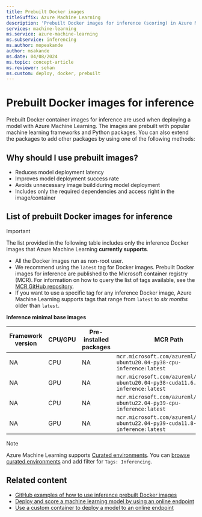 ```yaml
---
title: Prebuilt Docker images
titleSuffix: Azure Machine Learning
description: 'Prebuilt Docker images for inference (scoring) in Azure Machine Learning'
services: machine-learning
ms.service: azure-machine-learning
ms.subservice: inferencing
ms.author: mopeakande
author: msakande
ms.date: 04/08/2024
ms.topic: concept-article
ms.reviewer: sehan
ms.custom: deploy, docker, prebuilt
---
```


# Prebuilt Docker images for inference

Prebuilt Docker container images for inference are used when deploying a model with Azure Machine Learning.  The images are prebuilt with popular machine learning frameworks and Python packages. You can also extend the packages to add other packages by using one of the following methods:

## Why should I use prebuilt images?

* Reduces model deployment latency
* Improves model deployment success rate
* Avoids unnecessary image build during model deployment
* Includes only the required dependencies and access right in the image/container

## List of prebuilt Docker images for inference 

> [!IMPORTANT]
> The list provided in the following table includes only the inference Docker images that Azure Machine Learning **currently supports**.

* All the Docker images run as non-root user.
* We recommend using the `latest` tag for Docker images. Prebuilt Docker images for inference are published to the Microsoft container registry (MCR). For information on how to query the list of tags available, see the [MCR GitHub repository](https://github.com/microsoft/ContainerRegistry#browsing-mcr-content).
* If you want to use a specific tag for any inference Docker image, Azure Machine Learning supports tags that range from `latest` to *six months* older than `latest`.  

**Inference minimal base images**

Framework version | CPU/GPU | Pre-installed packages | MCR Path
 --- | --- | --- | --- |
NA | CPU | NA | `mcr.microsoft.com/azureml/minimal-ubuntu20.04-py38-cpu-inference:latest`
NA | GPU | NA | `mcr.microsoft.com/azureml/minimal-ubuntu20.04-py38-cuda11.6.2-gpu-inference:latest`
NA | CPU | NA | `mcr.microsoft.com/azureml/minimal-ubuntu22.04-py39-cpu-inference:latest`
NA | GPU | NA | `mcr.microsoft.com/azureml/minimal-ubuntu22.04-py39-cuda11.8-gpu-inference:latest`

> [!NOTE]
> Azure Machine Learning supports [Curated environments](resource-curated-environments.md). You can [browse curated environments](how-to-manage-environments-in-studio.md#browse-curated-environments) and add filter for `Tags: Inferencing`.

## Related content

* [GitHub examples of how to use inference prebuilt Docker images](https://github.com/Azure/azureml-examples/tree/main/cli/endpoints/online/custom-container)
* [Deploy and score a machine learning model by using an online endpoint](how-to-deploy-online-endpoints.md)
* [Use a custom container to deploy a model to an online endpoint](how-to-deploy-custom-container.md)
